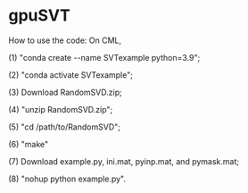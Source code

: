 # gpuSVT
How to use the code: On CML,

(1) "conda create --name SVTexample python=3.9";

(2) "conda activate SVTexample";

(3) Download RandomSVD.zip;

(4) "unzip RandomSVD.zip";

(5) "cd /path/to/RandomSVD";

(6) "make"

(7) Download example.py, ini.mat, pyinp.mat, and pymask.mat;

(8) "nohup python example.py".
